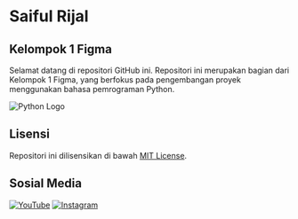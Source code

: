 # Saiful Rijal

## Kelompok 1 Figma

Selamat datang di repositori GitHub ini. Repositori ini merupakan bagian dari Kelompok 1 Figma, yang berfokus pada pengembangan proyek menggunakan bahasa pemrograman Python.

![Python Logo](https://upload.wikimedia.org/wikipedia/commons/c/c3/Python-logo-notext.svg)

## Lisensi

Repositori ini dilisensikan di bawah [MIT License](LICENSE).

## Sosial Media

[![YouTube](https://upload.wikimedia.org/wikipedia/commons/4/42/YouTube_icon_%282013-2017%29.png)](https://www.youtube.com)
[![Instagram](https://upload.wikimedia.org/wikipedia/commons/a/a5/Instagram_icon.png)](https://www.instagram.com)
